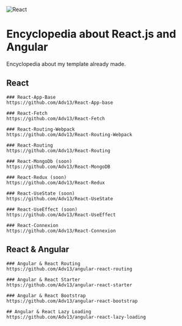 ![React](https://img.shields.io/badge/react-%2320232a.svg?style=for-the-badge&logo=react&logoColor=%2361DAFB)

# Encyclopedia about React.js and Angular
Encyclopedia about my template already made.

## React 
```
### React-App-Base
https://github.com/Adv13/React-App-base

### React-Fetch 
https://github.com/Adv13/React-Fetch

### React-Routing-Webpack
https://github.com/Adv13/React-Routing-Webpack

### React-Routing
https://github.com/Adv13/React-Routing

### React-MongoDb (soon)
https://github.com/Adv13/React-MongoDB

### React-Redux (soon)
https://github.com/Adv13/React-Redux

### React-UseState (soon)
https://github.com/Adv13/React-UseState

### React-UseEffect (soon)
https://github.com/Adv13/React-UseEffect

### React-Connexion
https://github.com/Adv13/React-Connexion
```

## React & Angular
```
### Angular & React Routing
https://github.com/Adv13/angular-react-routing

### Angular & React Starter
https://github.com/Adv13/angular-react-starter

### Angular & React Bootstrap
https://github.com/Adv13/angular-react-bootstrap

## Angular & React Lazy Loading
https://github.com/Adv13/angular-react-lazy-loading
```
